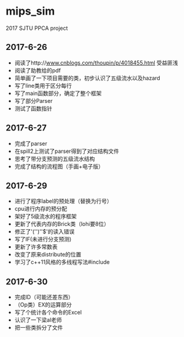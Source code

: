 # mips_sim
2017 SJTU PPCA project

## 2017-6-26

- 阅读了http://www.cnblogs.com/thoupin/p/4018455.html 受益匪浅
- 阅读了助教给的pdf
- 简单画了一下项目需要的类，初步认识了五级流水以及hazard
- 写了line类用于区分每行
- 写了main函数部分，确定了整个框架
- 写了部分Parser
- 测试了函数指针

## 2017-6-27

- 完成了parser
- 在spill2上测试了parser得到了对应结构文件
- 思考了带分支预测的五级流水结构
- 完成了结构的流程图（手画+电子版）

## 2017-6-29

- 进行了程序label的预处理（替换为行号）
- cpu进行内存的预分配
- 架好了5级流水的程序框架
- 更新了代表内存的Brick类（lohi要8位）
- 修正了'('')''$'的读入错误
- 写了IF(未进行分支预测)
- 更新了许多常数表
- 改变了原来distribute的位置
- 学习了c++11风格的多线程写法#include<thread>

## 2017-6-30

- 完成ID（可能还差东西）
- （Op类）EX的运算部分
- 写了个统计各个命令的Excel
- 认识了一下梁al老师
- 把一些类拆分了文件